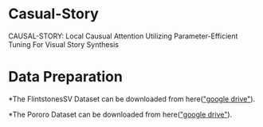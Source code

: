 # Casual-Story
CAUSAL-STORY: Local Causual Attention Utilizing Parameter-Efficient Tuning For Visual Story Synthesis

# Data Preparation
*The FlintstonesSV Dataset can be downloaded from here(["google drive"](https://drive.usercontent.google.com/download?id=1kG4esNwabJQPWqadSDaugrlF4dRaV33_&export=download&authuser=0)).


*The Pororo Dataset can be downloaded from here(["google drive"]([https://drive.usercontent.google.com/download?id=1kG4esNwabJQPWqadSDaugrlF4dRaV33_&export=download&authuser=0](https://drive.usercontent.google.com/download?id=11Io1_BufAayJ1BpdxxV2uJUvCcirbrNc&export=download&authuser=0))).


